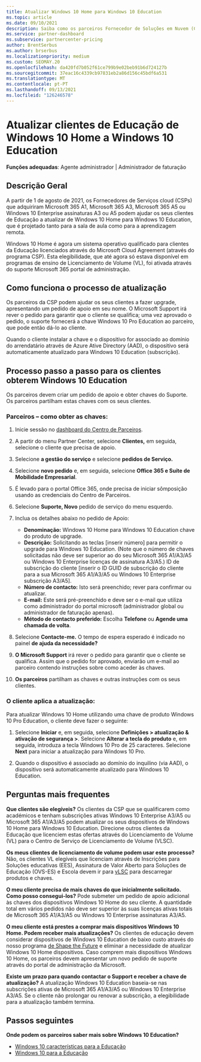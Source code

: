 ```yaml
---
title: Atualizar Windows 10 Home para Windows 10 Education
ms.topic: article
ms.date: 09/10/2021
description: Saiba como os parceiros Fornecedor de Soluções em Nuvem (CSP) podem atualizar alguns dos seus clientes de Educação de Windows 10 Home para Windows 10 Education
ms.service: partner-dashboard
ms.subservice: partnercenter-pricing
author: BrentSerbus
ms.author: brserbus
ms.localizationpriority: medium
ms.custom: SEOMAY.20
ms.openlocfilehash: da420fd7b052f61ce799b9e02beb91b6d724127b
ms.sourcegitcommit: 37eac16c4339cb97831eb2a86d156c45bdf6a531
ms.translationtype: MT
ms.contentlocale: pt-PT
ms.lasthandoff: 09/13/2021
ms.locfileid: "126246578"
---
```

# <a name="upgrade-education-customers-from-windows-10-home-to-windows-10-education"></a>Atualizar clientes de Educação de Windows 10 Home a Windows 10 Education

**Funções adequadas**: Agente administrador | Administrador de faturação

## <a name="overview"></a>Descrição Geral

A partir de 1 de agosto de 2021, os Fornecedores de Serviços cloud (CSPs) que adquiriram Microsoft 365 A1, Microsoft 365 A3, Microsoft 365 A5 ou Windows 10 Enterprise assinaturas A3 ou A5 podem ajudar os seus clientes de Educação a atualizar de Windows 10 Home para Windows 10 Education, que é projetado tanto para a sala de aula como para a aprendizagem remota.

Windows 10 Home é agora um sistema operativo qualificado para clientes da Educação licenciados através do Microsoft Cloud Agreement (através do programa CSP). Esta elegibilidade, que até agora só estava disponível em programas de ensino de Licenciamento de Volume (VL), foi ativada através do suporte Microsoft 365 portal de administração. 

## <a name="how-the-upgrade-process-works"></a>Como funciona o processo de atualização

Os parceiros da CSP podem ajudar os seus clientes a fazer upgrade, apresentando um pedido de apoio em seu nome. O Microsoft Support irá rever o pedido para garantir que o cliente se qualifica; uma vez aprovado o pedido, o suporte fornecerá a chave Windows 10 Pro Education ao parceiro, que pode então dá-lo ao cliente.

Quando o cliente instalar a chave e o dispositivo for associado ao domínio do arrendatário através de Azure Ative Directory (AAD), o dispositivo será automaticamente atualizado para Windows 10 Education (subscrição).   

## <a name="step-by-step-process-for-customers-to-get-windows-10-education"></a>Processo passo a passo para os clientes obterem Windows 10 Education

Os parceiros devem criar um pedido de apoio e obter chaves do Suporte. Os parceiros partilham estas chaves com os seus clientes.

### <a name="partners--how-to-get-the-keys"></a>Parceiros – como obter as chaves:

1. Inicie sessão no [dashboard do Centro de Parceiros](https://partner.microsoft.com/dashboard).

2. A partir do menu Partner Center, selecione **Clientes,** em seguida, selecione o cliente que precisa de apoio.

3. Selecione **a gestão do serviço** e selecione **pedidos de Serviço.**

4. Selecione **novo pedido** e, em seguida, selecione **Office 365 e Suíte de Mobilidade Empresarial**.

5. É levado para o portal Office 365, onde precisa de iniciar sômposição usando as credenciais do Centro de Parceiros.

6. Selecione **Suporte, Novo** pedido de serviço do menu esquerdo.

7. Inclua os detalhes abaixo no pedido de Apoio:

   - **Denominação:** Windows 10 Home para Windows 10 Education chave do produto de upgrade.
   - **Descrição:** Solicitando as teclas [inserir número] para permitir o upgrade para Windows 10 Education. (Note que o número de chaves solicitadas não deve ser superior ao do seu Microsoft 365 A1/A3/A5 ou Windows 10 Enterprise licenças de assinatura A3/A5.) ID de subscrição do cliente [inserir o ID GUID de subscrição do cliente para a sua Microsoft 365 A1/A3/A5 ou Windows 10 Enterprise subscrição A3/A5].
   - **Número de contacto:** Isto será preenchido; rever para confirmar ou atualizar.
   - **E-mail:** Este será pré-preenchido e deve ser o e-mail que utiliza como administrador do portal microsoft (administrador global ou administrador de faturação apenas).
   - **Método de contacto preferido:** Escolha **Telefone** ou **Agende uma chamada de volta**.

8. Selecione **Contacte-me.** O tempo de espera esperado é indicado no painel **de ajuda da necessidade?**

9. **O Microsoft Support** irá rever o pedido para garantir que o cliente se qualifica. Assim que o pedido for aprovado, enviarão um e-mail ao parceiro contendo instruções sobre como aceder às chaves.

10. **Os parceiros** partilham as chaves e outras instruções com os seus clientes.

### <a name="customer-applies-the-upgrade"></a>O cliente aplica a atualização:

Para atualizar Windows 10 Home utilizando uma chave de produto Windows 10 Pro Education, o cliente deve fazer o seguinte:  

1. Selecione **Iniciar** e, em seguida, selecione **Definições > atualização & ativação de segurança >**. Selecione **Alterar a tecla do produto** e, em seguida, introduza a tecla Windows 10 Pro de 25 caracteres. Selecione **Next** para iniciar a atualização para Windows 10 Pro.

2. Quando o dispositivo é associado ao domínio do inquilino (via AAD), o dispositivo será automaticamente atualizado para Windows 10 Education.  

## <a name="frequently-asked-questions"></a>Perguntas mais frequentes

**Que clientes são elegíveis?**
Os clientes da CSP que se qualificarem como académicos e tenham subscrições ativas Windows 10 Enterprise A3/A5 ou Microsoft 365 A1/A3/A5 podem atualizar os seus dispositivos de Windows 10 Home para Windows 10 Education. Direcione outros clientes da Educação que licenciem estas ofertas através do Licenciamento de Volume (VL) para o Centro de Serviço de Licenciamento de Volume (VLSC).

**Os meus clientes de licenciamento de volume podem usar este processo?**
Não, os clientes VL elegíveis que licenciam através de Inscrições para Soluções educativas (EES), Assinatura de Valor Aberto para Soluções de Educação (OVS-ES) e Escola devem ir para [vLSC](https://www.microsoft.com/Licensing/servicecenter/default.aspx) para descarregar produtos e chaves. 

**O meu cliente precisa de mais chaves do que inicialmente solicitado. Como posso consegui-los?**
Pode submeter um pedido de apoio adicional às chaves dos dispositivos Windows 10 Home do seu cliente. A quantidade total em vários pedidos não deve ser superior às suas licenças ativas totais de Microsoft 365 A1/A3/A5 ou Windows 10 Enterprise assinaturas A3/A5.

**O meu cliente está prestes a comprar mais dispositivos Windows 10 Home. Podem receber mais atualizações?**
Os clientes de educação devem considerar dispositivos de Windows 10 Education de baixo custo através do nosso programa [de Shape the Future](https://www.microsoft.com/education/products/windows/shapethefuture.aspx) e eliminar a necessidade de atualizar Windows 10 Home dispositivos. Caso comprem mais dispositivos Windows 10 Home, os parceiros devem apresentar um novo pedido de suporte através do portal de administração da Microsoft.

**Existe um prazo para quando contactar o Support e receber a chave de atualização?**
A atualização Windows 10 Education baseia-se nas subscrições ativas de Microsoft 365 A1/A3/A5 ou Windows 10 Enterprise A3/A5. Se o cliente não prolongar ou renovar a subscrição, a elegibilidade para a atualização também termina.

## <a name="next-steps"></a>Passos seguintes

**Onde podem os parceiros saber mais sobre Windows 10 Education?**

- [Windows 10 características para a Educação](https://www.microsoft.com/en-us/education/products/windows/features)
- [Windows 10 para a Educação](/education/windows/)
